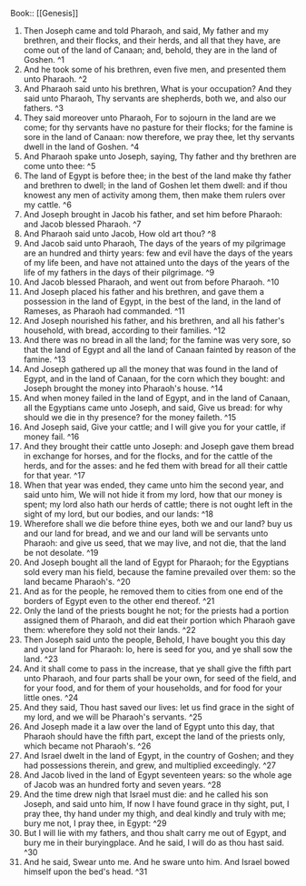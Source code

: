  Book:: [[Genesis]]
 1. Then Joseph came and told Pharaoh, and said, My father and my brethren, and their flocks, and their herds, and all that they have, are come out of the land of Canaan; and, behold, they are in the land of Goshen. ^1
 2. And he took some of his brethren, even five men, and presented them unto Pharaoh. ^2
 3. And Pharaoh said unto his brethren, What is your occupation? And they said unto Pharaoh, Thy servants are shepherds, both we, and also our fathers. ^3
 4. They said moreover unto Pharaoh, For to sojourn in the land are we come; for thy servants have no pasture for their flocks; for the famine is sore in the land of Canaan: now therefore, we pray thee, let thy servants dwell in the land of Goshen. ^4
 5. And Pharaoh spake unto Joseph, saying, Thy father and thy brethren are come unto thee: ^5
 6. The land of Egypt is before thee; in the best of the land make thy father and brethren to dwell; in the land of Goshen let them dwell: and if thou knowest any men of activity among them, then make them rulers over my cattle. ^6
 7. And Joseph brought in Jacob his father, and set him before Pharaoh: and Jacob blessed Pharaoh. ^7
 8. And Pharaoh said unto Jacob, How old art thou? ^8
 9. And Jacob said unto Pharaoh, The days of the years of my pilgrimage are an hundred and thirty years: few and evil have the days of the years of my life been, and have not attained unto the days of the years of the life of my fathers in the days of their pilgrimage. ^9
 10. And Jacob blessed Pharaoh, and went out from before Pharaoh. ^10
 11. And Joseph placed his father and his brethren, and gave them a possession in the land of Egypt, in the best of the land, in the land of Rameses, as Pharaoh had commanded. ^11
 12. And Joseph nourished his father, and his brethren, and all his father's household, with bread, according to their families. ^12
 13. And there was no bread in all the land; for the famine was very sore, so that the land of Egypt and all the land of Canaan fainted by reason of the famine. ^13
 14. And Joseph gathered up all the money that was found in the land of Egypt, and in the land of Canaan, for the corn which they bought: and Joseph brought the money into Pharaoh's house. ^14
 15. And when money failed in the land of Egypt, and in the land of Canaan, all the Egyptians came unto Joseph, and said, Give us bread: for why should we die in thy presence? for the money faileth. ^15
 16. And Joseph said, Give your cattle; and I will give you for your cattle, if money fail. ^16
 17. And they brought their cattle unto Joseph: and Joseph gave them bread in exchange for horses, and for the flocks, and for the cattle of the herds, and for the asses: and he fed them with bread for all their cattle for that year. ^17
 18. When that year was ended, they came unto him the second year, and said unto him, We will not hide it from my lord, how that our money is spent; my lord also hath our herds of cattle; there is not ought left in the sight of my lord, but our bodies, and our lands: ^18
 19. Wherefore shall we die before thine eyes, both we and our land? buy us and our land for bread, and we and our land will be servants unto Pharaoh: and give us seed, that we may live, and not die, that the land be not desolate. ^19
 20. And Joseph bought all the land of Egypt for Pharaoh; for the Egyptians sold every man his field, because the famine prevailed over them: so the land became Pharaoh's. ^20
 21. And as for the people, he removed them to cities from one end of the borders of Egypt even to the other end thereof. ^21
 22. Only the land of the priests bought he not; for the priests had a portion assigned them of Pharaoh, and did eat their portion which Pharaoh gave them: wherefore they sold not their lands. ^22
 23. Then Joseph said unto the people, Behold, I have bought you this day and your land for Pharaoh: lo, here is seed for you, and ye shall sow the land. ^23
 24. And it shall come to pass in the increase, that ye shall give the fifth part unto Pharaoh, and four parts shall be your own, for seed of the field, and for your food, and for them of your households, and for food for your little ones. ^24
 25. And they said, Thou hast saved our lives: let us find grace in the sight of my lord, and we will be Pharaoh's servants. ^25
 26. And Joseph made it a law over the land of Egypt unto this day, that Pharaoh should have the fifth part, except the land of the priests only, which became not Pharaoh's. ^26
 27. And Israel dwelt in the land of Egypt, in the country of Goshen; and they had possessions therein, and grew, and multiplied exceedingly. ^27
 28. And Jacob lived in the land of Egypt seventeen years: so the whole age of Jacob was an hundred forty and seven years. ^28
 29. And the time drew nigh that Israel must die: and he called his son Joseph, and said unto him, If now I have found grace in thy sight, put, I pray thee, thy hand under my thigh, and deal kindly and truly with me; bury me not, I pray thee, in Egypt: ^29
 30. But I will lie with my fathers, and thou shalt carry me out of Egypt, and bury me in their buryingplace. And he said, I will do as thou hast said. ^30
 31. And he said, Swear unto me. And he sware unto him. And Israel bowed himself upon the bed's head. ^31
